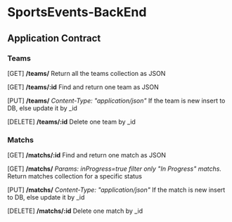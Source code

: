 # SportsEvents-BackEnd

## Application Contract


### Teams 

[GET]
**/teams/**
Return all the teams collection as JSON

[GET]
**/teams/:id**
Find and return one team as JSON

[PUT]
**/teams/**
*Content-Type: "application/json"*
If the team is new insert to DB, else update it by _id

[DELETE]
**/teams/:id**
Delete one team by _id


### Matchs

[GET]
**/matchs/:id**
Find and return one match as JSON

[GET]
**/matchs/**
*Params: inProgress=true filter only "In Progress" matchs.*
Return matches collection for a specific status

[PUT]
**/matchs/**
*Content-Type: "application/json"*
If the match is new insert to DB, else update it by _id

[DELETE]
**/matchs/:id**
Delete one match by _id


